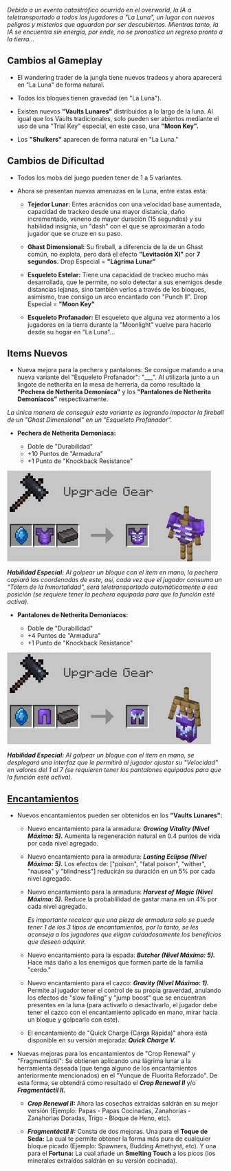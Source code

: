 *Debido a un evento catastrófico ocurrido en el overworld, la IA a teletransportado a todos los jugadores a "La Luna", un lugar con nuevos peligros y misterios que aguardan por ser descubiertos. Mientras tanto, la IA se encuentra sin energía, por ende, no se pronostica un regreso pronto a la tierra...*

## Cambios al Gameplay

- El wandering trader de la jungla tiene nuevos tradeos y ahora aparecerá en "La Luna" de forma natural.

- Todos los bloques tienen gravedad (en "La Luna").

- Existen nuevos **"Vaults Lunares"** distribuidos a lo largo de la luna. Al igual que los Vaults tradicionales, solo pueden ser abiertos mediante el uso de una "Trial Key" especial, en este caso, una **"Moon Key".**

- Los **"Shulkers"** aparecen de forma natural en "La Luna."

## Cambios de Dificultad

- Todos los mobs del juego pueden tener de 1 a 5 variantes.

- Ahora se presentan nuevas amenazas en la Luna, entre estas está:

  - **Tejedor Lunar:** Entes arácnidos con una velocidad base aumentada, capacidad de trackeo desde una mayor distancia, daño incrementado, veneno de mayor duración (15 segundos) y su habilidad insignia, un "dash" con el que se aproximarán a todo jugador que se cruze en su paso.

  - **Ghast Dimensional:** Su fireball, a diferencia de la de un Ghast común, no explota, pero dará el efecto **"Levitación XI"** por **7 segundos.**
Drop Especial = __"Lágrima Lunar"__
 
  - **Esqueleto Estelar:** Tiene una capacidad de trackeo mucho más desarrollada, que le permite, no solo detectar a sus enemigos desde distancias lejanas, sino también verlos a través de los bloques, asimismo, trae consigo un arco encantado con "Punch II".
Drop Especial = __"Moon Key"__

  - **Esqueleto Profanador:** El esqueleto que alguna vez atormento a los jugadores en la tierra durante la "Moonlight" vuelve para hacerlo desde su hogar en "La Luna"...

## Items Nuevos

- Nueva mejora para la pechera y pantalones: Se consigue matando a una nueva variante del "Esqueleto Profanador": "___". Al utilizarla junto a un lingote de netherita en la mesa de herrería, da como resultado la **"Pechera de Netherita Demoníaca"** y los **"Pantalones de Netherita Demoníacos"** respectivamente.

*La única manera de conseguir esta variante es logrando impactar la fireball de un "Ghast Dimensional" en un "Esqueleto Profanador".*

- **Pechera de Netherita Demoníaca:**

  - Doble de "Durabilidad"
  - +10 Puntos de "Armadura"
  - +1 Punto de "Knockback Resistance"

![pechera_de_netherita_demoniaca](https://github.com/MiguelVeraXd/Valley-Dimensional-Wiki/blob/main/Main/Wiki/assets/crafteo/pechera_de_netherita_demoniaca.png)

*__Habilidad Especial:__ Al golpear un bloque con el item en mano, la pechera copiará las coordenadas de este, así, cada vez que el jugador consuma un "Tótem de la Inmortalidad", será teletransportado automáticamente a esa posición (se requiere tener la pechera equipada para que la función esté activa).*

- **Pantalones de Netherita Demoníacos:**

  - Doble de "Durabilidad"
  - +4 Puntos de "Armadura"
  - +1 Punto de "Knockback Resistance"

![pantalones_de_netherita_demoniacos](https://github.com/MiguelVeraXd/Valley-Dimensional-Wiki/blob/main/Main/Wiki/assets/crafteo/pantalones_de_netherita_demoniacos.png)

*__Habilidad Especial:__ Al golpear un bloque con el item en mano, se desplegará una interfaz que le permitirá al jugador ajustar su "Velocidad" en valores del 1 al 7  (se requieren tener los pantalones equipados para que la función esté activa).*

## [Encantamientos](https://github.com/MiguelVeraXd/Valley-Dimensional-Wiki/blob/main/Main/Wiki/encantamientos.md)

- Nuevos encantamientos pueden ser obtenidos en los **"Vaults Lunares":**

  - Nuevo encantamiento para la armadura: __*Growing Vitality (Nivel Máximo: 5).*__ Aumenta la regeneración natural en 0.4 puntos de vida por cada nivel agregado.

  - Nuevo encantamiento para la armadura: __*Lasting Eclipsa (Nivel Máximo: 5).*__ Los efectos de: ["poison", "fatal poison", "wither", "nausea" y "blindness"] reducirán su duración en un 5% por cada nivel agregado.
 
  - Nuevo encantamiento para la armadura: __*Harvest of Magic (Nivel Máximo: 5).*__ Reduce la probablilidad de gastar mana en un 4% por cada nivel agregado.
 
    *Es importante recalcar que una pieza de armadura solo se puede tener 1 de los 3 tipos de encantamientos, por lo tanto, se les aconseja a los jugadores que eligan cuidadosamente los beneficios que deseen adquirir.*
 
  - Nuevo encantamiento para la espada: __*Butcher (Nivel Máximo: 5).*__ Hace más daño a los enemigos que formen parte de la familia "cerdo."

  - Nuevo encantamiento para el cazco: __*Gravity (Nivel Máximo: 1).*__ Permite al jugador tener el control de su propia graverdad, anulando los efectos de "slow falling" y "jump boost" que se encuentran presentes en la luna (para activarlo o desactivarlo, el jugador debe tener el cazco con el encantamiento aplicado en mano, mirar hacia un bloque y golpearlo con este).
 
  - El encantamiento de "Quick Charge (Carga Rápida)" ahora está disponible en su versión mejorada: __*Quick Charge V.*__
 
- Nuevas mejoras para los encantamientos de "Crop Renewal" y "Fragmentáctil": Se obtienen aplicando una lágrima lunar a la herramienta deseada (que tenga alguno de los encantamientos anteriormente mencionados) en el "Yunque de Fluorita Reforzado". De esta forma, se obtendrá como resultado el __*Crop Renewal II*__ y/o __*Fragmentáctil II.*__

  - __*Crop Renewal II:*__ Ahora las cosechas extraídas saldrán en su mejor versión (Ejemplo: Papas - Papas Cocinadas, Zanahorias - Zanahorias Doradas, Trigo - Bloque de Heno, etc).
 
  - __*Fragmentáctil II:*__ Consta de dos mejoras. Una para el **Toque de Seda:** La cual te permite obtener la forma más pura de cualquier bloque picado (Ejemplo: Spawners, Budding Amethyst, etc). Y una para el **Fortuna:** La cual añade un **Smelting Touch** a los picos (los minerales extraídos saldrán en su versión cocinada).

